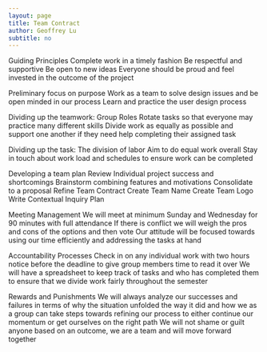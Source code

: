 ```yaml
---
layout: page
title: Team Contract
author: Geoffrey Lu
subtitle: no
---
```


Guiding Principles
Complete work in a timely fashion 
Be respectful and supportive
Be open to new ideas
Everyone should be proud and feel invested in the outcome of the project

Preliminary focus on purpose
	Work as a team to solve design issues and be open minded in our process
Learn and practice the user design process

Dividing up the teamwork: Group Roles
Rotate tasks so that everyone may practice many different skills
Divide work as equally as possible and support one another if they need help completing their assigned task

Dividing up the task: The division of labor
Aim to do equal work overall
Stay in touch about work load and schedules to ensure work can be completed

Developing a team plan
Review Individual project success and shortcomings
Brainstorm combining features and motivations
Consolidate to a proposal
Refine Team Contract
Create Team Name
Create Team Logo
Write Contextual Inquiry Plan

Meeting Management
We will meet at minimum Sunday and Wednesday for 90 minutes with full attendance
If there is conflict we will weigh the pros and cons of the options and then vote
Our attitude will be focused towards using our time efficiently and addressing the tasks at hand

Accountability Processes
Check in on any individual work with two hours notice before the deadline to give group members time to read it over
We will have a spreadsheet to keep track of tasks and who has completed them to ensure that we divide work fairly throughout the semester

Rewards and Punishments
We will always analyze our successes and failures in terms of why the situation unfolded the way it did and how we as a group can take steps towards refining our process to either continue our momentum or get ourselves on the right path
We will not shame or guilt anyone based on an outcome, we are a team and will move forward together




